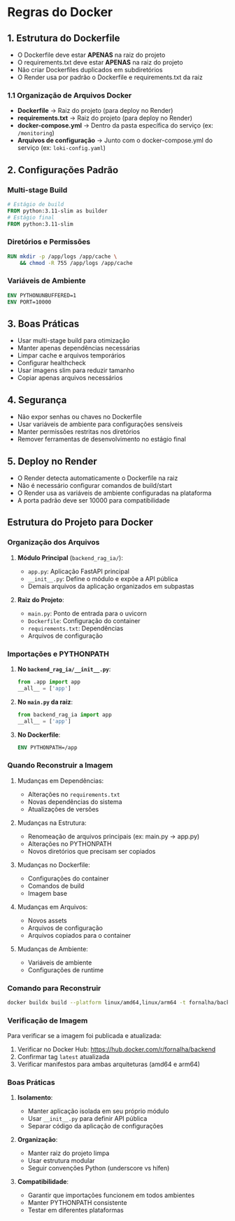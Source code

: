 # Regras do Docker

## 1. Estrutura do Dockerfile

- O Dockerfile deve estar **APENAS** na raiz do projeto
- O requirements.txt deve estar **APENAS** na raiz do projeto
- Não criar Dockerfiles duplicados em subdiretórios
- O Render usa por padrão o Dockerfile e requirements.txt da raiz

### 1.1 Organização de Arquivos Docker

- **Dockerfile** → Raiz do projeto (para deploy no Render)
- **requirements.txt** → Raiz do projeto (para deploy no Render)
- **docker-compose.yml** → Dentro da pasta específica do serviço (ex: `/monitoring`)
- **Arquivos de configuração** → Junto com o docker-compose.yml do serviço (ex: `loki-config.yaml`)

## 2. Configurações Padrão

### Multi-stage Build

```dockerfile
# Estágio de build
FROM python:3.11-slim as builder
# Estágio final
FROM python:3.11-slim
```

### Diretórios e Permissões

```dockerfile
RUN mkdir -p /app/logs /app/cache \
    && chmod -R 755 /app/logs /app/cache
```

### Variáveis de Ambiente

```dockerfile
ENV PYTHONUNBUFFERED=1
ENV PORT=10000
```

## 3. Boas Práticas

- Usar multi-stage build para otimização
- Manter apenas dependências necessárias
- Limpar cache e arquivos temporários
- Configurar healthcheck
- Usar imagens slim para reduzir tamanho
- Copiar apenas arquivos necessários

## 4. Segurança

- Não expor senhas ou chaves no Dockerfile
- Usar variáveis de ambiente para configurações sensíveis
- Manter permissões restritas nos diretórios
- Remover ferramentas de desenvolvimento no estágio final

## 5. Deploy no Render

- O Render detecta automaticamente o Dockerfile na raiz
- Não é necessário configurar comandos de build/start
- O Render usa as variáveis de ambiente configuradas na plataforma
- A porta padrão deve ser 10000 para compatibilidade

## Estrutura do Projeto para Docker

### Organização dos Arquivos

1. **Módulo Principal** (`backend_rag_ia/`):

   - `app.py`: Aplicação FastAPI principal
   - `__init__.py`: Define o módulo e expõe a API pública
   - Demais arquivos da aplicação organizados em subpastas

2. **Raiz do Projeto**:
   - `main.py`: Ponto de entrada para o uvicorn
   - `Dockerfile`: Configuração do container
   - `requirements.txt`: Dependências
   - Arquivos de configuração

### Importações e PYTHONPATH

1. **No `backend_rag_ia/__init__.py`**:

   ```python
   from .app import app
   __all__ = ['app']
   ```

2. **No `main.py` da raiz**:

   ```python
   from backend_rag_ia import app
   __all__ = ['app']
   ```

3. **No Dockerfile**:
   ```dockerfile
   ENV PYTHONPATH=/app
   ```

### Quando Reconstruir a Imagem

1. Mudanças em Dependências:

   - Alterações no `requirements.txt`
   - Novas dependências do sistema
   - Atualizações de versões

2. Mudanças na Estrutura:

   - Renomeação de arquivos principais (ex: main.py → app.py)
   - Alterações no PYTHONPATH
   - Novos diretórios que precisam ser copiados

3. Mudanças no Dockerfile:

   - Configurações do container
   - Comandos de build
   - Imagem base

4. Mudanças em Arquivos:

   - Novos assets
   - Arquivos de configuração
   - Arquivos copiados para o container

5. Mudanças de Ambiente:
   - Variáveis de ambiente
   - Configurações de runtime

### Comando para Reconstruir

```bash
docker buildx build --platform linux/amd64,linux/arm64 -t fornalha/backend:latest . --push
```

### Verificação de Imagem

Para verificar se a imagem foi publicada e atualizada:

1. Verificar no Docker Hub: https://hub.docker.com/r/fornalha/backend
2. Confirmar tag `latest` atualizada
3. Verificar manifestos para ambas arquiteturas (amd64 e arm64)

### Boas Práticas

1. **Isolamento**:

   - Manter aplicação isolada em seu próprio módulo
   - Usar `__init__.py` para definir API pública
   - Separar código da aplicação de configurações

2. **Organização**:

   - Manter raiz do projeto limpa
   - Usar estrutura modular
   - Seguir convenções Python (underscore vs hífen)

3. **Compatibilidade**:
   - Garantir que importações funcionem em todos ambientes
   - Manter PYTHONPATH consistente
   - Testar em diferentes plataformas
